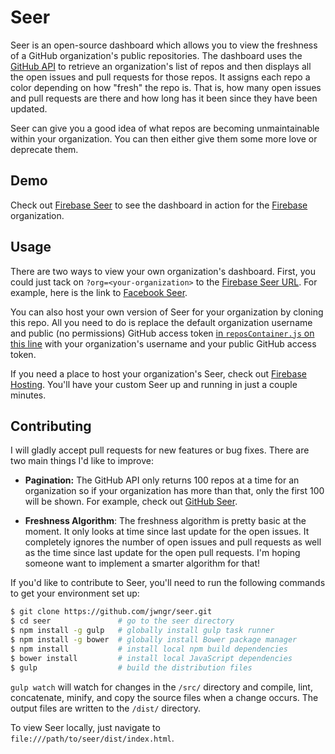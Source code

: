 # Seer

Seer is an open-source dashboard which allows you to view the freshness of a GitHub organization's
public repositories. The dashboard uses the [GitHub API](https://developer.github.com/v3/) to
retrieve an organization's list of repos and then displays all the open issues and pull requests for
those repos. It assigns each repo a color depending on how "fresh" the repo is. That is, how many
open issues and pull requests are there and how long has it been since they have been updated.

Seer can give you a good idea of what repos are becoming unmaintainable within your organization.
You can then either give them some more love or deprecate them.


## Demo

Check out [Firebase Seer](https://seer.firebaseapp.com/) to see the dashboard in action for the
[Firebase](https://www.firebase.com/) organization.


## Usage

There are two ways to view your own organization's dashboard. First, you could just tack on
`?org=<your-organization>` to the [Firebase Seer URL](https://seer.firebaseapp.com/). For example,
here is the link to [Facebook Seer](https://seer.firebaseapp.com?org=facebook).

You can also host your own version of Seer for your organization by cloning this repo. All you need
to do is replace the default organization username and public (no permissions) GitHub access token
[in `reposContainer.js` on this line](https://github.com/jacobawenger/seer/blob/d1ccf3359a46e7e841f4e40ad523aa7bd6178cc0/js/reposContainer.js#L15-L16)
with your organization's username and your public GitHub access token.

If you need a place to host your organization's Seer, check out [Firebase Hosting](https://www.firebase.com/hosting.html). You'll have your custom Seer up and running in just a couple minutes.


## Contributing

I will gladly accept pull requests for new features or bug fixes. There are two main things I'd like
to improve:

* __Pagination:__ The GitHub API only returns 100 repos at a time for an organization so if your
organization has more than that, only the first 100 will be shown. For example, check out
[GitHub Seer](https://seer.firebaseapp.com?org=github).

* __Freshness Algorithm__: The freshness algorithm is pretty basic at the moment. It only
looks at time since last update for the open issues. It completely ignores the number of open issues
and pull requests as well as the time since last update for the open pull requests. I'm hoping
someone want to implement a smarter algorithm for that!

If you'd like to contribute to Seer, you'll need to run the following commands to get your
environment set up:

```bash
$ git clone https://github.com/jwngr/seer.git
$ cd seer               # go to the seer directory
$ npm install -g gulp   # globally install gulp task runner
$ npm install -g bower  # globally install Bower package manager
$ npm install           # install local npm build dependencies
$ bower install         # install local JavaScript dependencies
$ gulp                  # build the distribution files
```

`gulp watch` will watch for changes in the `/src/` directory and compile, lint, concatenate, minify,
and copy the source files when a change occurs. The output files are written to the `/dist/`
directory.

To view Seer locally, just navigate to `file:///path/to/seer/dist/index.html`.
